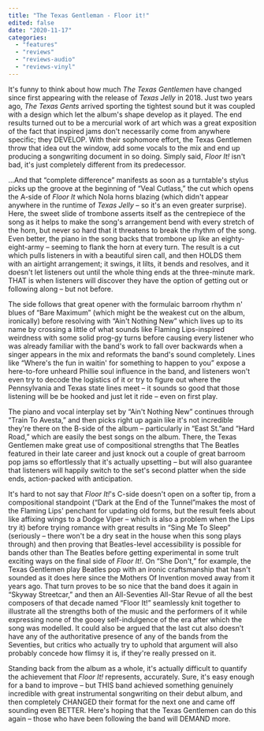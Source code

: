 ```yaml
---
title: "The Texas Gentleman - Floor it!"
edited: false
date: "2020-11-17"
categories:
  - "features"
  - "reviews"
  - "reviews-audio"
  - "reviews-vinyl"
---
```


It's funny to think about how much _The Texas Gentlemen_ have changed since first appearing with the release of _Texas Jelly_ in 2018. Just two years ago, _The Texas Gents_ arrived sporting the tightest sound but it was coupled with a design which let the album's shape develop as it played. The end results turned out to be a mercurial work of art which was a great exposition of the fact that inspired jams don't necessarily come from anywhere specific; they DEVELOP. With their sophomore effort, the Texas Gentlemen throw that idea out the window, add some vocals to the mix and end up producing a songwriting document in so doing. Simply said, _Floor It!_ isn't bad, it's just completely different from its predecessor.

...And that “complete difference” manifests as soon as a turntable's stylus picks up the groove at the beginning of “Veal Cutlass,” the cut which opens the A-side of _Floor It_ which Nola horns blazing (which didn't appear anywhere in the runtime of _Texas Jelly_ – so it's an even greater surprise). Here, the sweet slide of trombone asserts itself as the centrepiece of the song as it helps to make the song's arrangement bend with every stretch of the horn, but never so hard that it threatens to break the rhythm of the song. Even better, the piano in the song backs that trombone up like an eighty-eight-army – seeming to flank the horn at every turn. The result is a cut which pulls listeners in with a beautiful siren call, and then HOLDS them with an airtight arrangement; it swings, it lilts, it bends and resolves, and it doesn't let listeners out until the whole thing ends at the three-minute mark. THAT is when listeners will discover they have the option of getting out or following along – but not before.

The side follows that great opener with the formulaic barroom rhythm n' blues of “Bare Maximum” (which might be the weakest cut on the album, ironically) before resolving with “Ain't Nothing New” which lives up to its name by crossing a little of what sounds like Flaming Lips-inspired weirdness with some solid prog-gy turns before causing every listener who was already familiar with the band's work to fall over backwards when a singer appears in the mix and reformats the band's sound completely. Lines like “Where's the fun in waitin' for something to happen to you” expose a here-to-fore unheard Phillie soul influence in the band, and listeners won't even try to decode the logistics of it or try to figure out where the Pennsylvania and Texas state lines meet – it sounds so good that those listening will be be hooked and just let it ride – even on first play.

The piano and vocal interplay set by “Ain't Nothing New” continues through “Train To Avesta,” and then picks right up again like it's not incredible they're there on the B-side of the album – particularly in “East St.”and “Hard Road,” which are easily the best songs on the album. There, the Texas Gentlemen make great use of compositional strengths that The Beatles featured in their late career and just knock out a couple of great barroom pop jams so effortlessly that it's actually upsetting – but will also guarantee that listeners will happily switch to the set's second platter when the side ends, action-packed with anticipation.

It's hard to not say that _Floor It!_'s C-side doesn't open on a softer tip, from a compositional standpoint (“Dark at the End of the Tunnel”makes the most of the Flaming Lips' penchant for updating old forms, but the result feels about like affixing wings to a Dodge Viper – which is also a problem when the Lips try it) before trying romance with great results in “Sing Me To Sleep” (seriously – there won't be a dry seat in the house when this song plays through) and then proving that Beatles-level accessibility is possible for bands other than The Beatles before getting experimental in some trult exciting ways on the final side of _Floor It!_. On “She Don't,” for example, the Texas Gentlemen play Beatles pop with an ironic craftsmanship that hasn't sounded as it does here since the Mothers Of Invention moved away from it years ago. That turn proves to be so nice that the band does it again in “Skyway Streetcar,” and then an All-Seventies All-Star Revue of all the best composers of that decade named “Floor It!” seamlessly knit together to illustrate all the strengths both of the music and the performers of it while expressing none of the gooey self-indulgence of the era after which the song was modelled. It could also be argued that the last cut also doesn't have any of the authoritative presence of any of the bands from the Seventies, but critics who actually try to uphold that argument will also probably concede how flimsy it is, if they're really pressed on it.

Standing back from the album as a whole, it's actually difficult to quantify the achievement that _Floor It!_ represents, accurately. Sure, it's easy enough for a band to improve – but THIS band achieved something genuinely incredible with great instrumental songwriting on their debut album, and then completely CHANGED their format for the next one and came off sounding even BETTER. Here's hoping that the Texas Gentlemen can do this again – those who have been following the band will DEMAND more.
